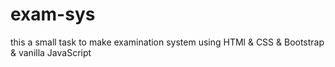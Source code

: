 # exam-sys
this a small task to make examination system using HTMl &amp; CSS &amp; Bootstrap &amp; vanilla JavaScript 
